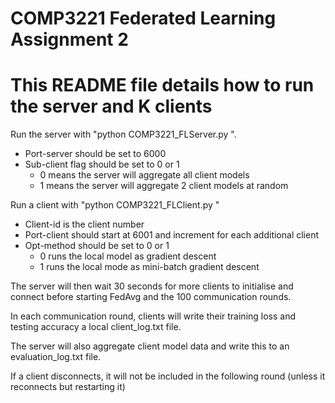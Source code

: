 # COMP3221 Federated Learning Assignment 2
# This README file details how to run the server and K clients

Run the server with "python COMP3221_FLServer.py <Port-server> <Sub-client>".
 - Port-server should be set to 6000
 - Sub-client flag should be set to 0 or 1
   - 0 means the server will aggregate all client models
   - 1 means the server will aggregate 2 client models at random

Run a client with "python COMP3221_FLClient.py <Client-id> <Port-client> <Opt-method>"
 - Client-id is the client number
 - Port-client should start at 6001 and increment for each additional client
 - Opt-method should be set to 0 or 1
   - 0 runs the local model as gradient descent
   - 1 runs the local mode as mini-batch gradient descent
   
The server will then wait 30 seconds for more clients to initialise and connect before starting FedAvg and the 100 communication rounds.

In each communication round, clients will write their training loss and testing accuracy a local client<id>_log.txt file.

The server will also aggregate client model data and write this to an evaluation_log.txt file.

If a client disconnects, it will not be included in the following round (unless it reconnects but restarting it)
